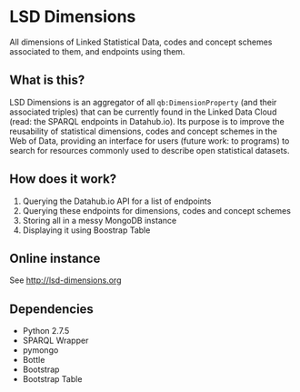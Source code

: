 LSD Dimensions
==============

All dimensions of Linked Statistical Data, codes and concept schemes
associated to them, and endpoints using them.

## What is this?

LSD Dimensions is an aggregator of all `qb:DimensionProperty` (and
their associated triples) that can be currently found in the Linked
Data Cloud (read: the SPARQL endpoints in Datahub.io). Its purpose is
to improve the reusability of statistical dimensions, codes and
concept schemes in the Web of Data, providing an interface for users
(future work: to programs) to search for resources commonly used to
describe open statistical datasets.

## How does it work?

1. Querying the Datahub.io API for a list of endpoints
2. Querying these endpoints for dimensions, codes and concept schemes
3. Storing all in a messy MongoDB instance
4. Displaying it using Boostrap Table

## Online instance

See http://lsd-dimensions.org

## Dependencies

- Python 2.7.5
- SPARQL Wrapper
- pymongo
- Bottle
- Bootstrap
- Bootstrap Table
